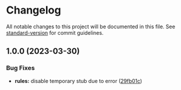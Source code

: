# Changelog

All notable changes to this project will be documented in this file. See [standard-version](https://github.com/conventional-changelog/standard-version) for commit guidelines.

## 1.0.0 (2023-03-30)


### Bug Fixes

* **rules:** disable temporary stub due to error ([29fb01c](https://github.com/gaetansenn/vunix/commit/29fb01cc76e1a1dbb304b58b8fbd9fca442506ce))
